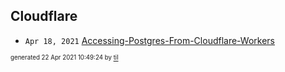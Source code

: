 ## Cloudflare


* <code>Apr 18, 2021</code> [Accessing-Postgres-From-Cloudflare-Workers](2021-04-18T20-44-40-accessing-postgres-from-cloudflare-workers.md)

<sup><sub>generated 22 Apr 2021 10:49:24 by <a href='https://github.com/senorprogrammer/til'>til</a></sub></sup>
